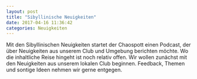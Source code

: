 ```yaml
---
layout: post
title: "Sibyllinische Neuigkeiten"
date: 2017-04-16 11:36:42
categories: Neuigkeiten
---
```

Mit den Sibyllinischen Neuigkeiten startet der Chaospott einen Podcast, der über Neuigkeiten aus unserem Club und Umgebung berichten möchte. Wo die inhaltliche Reise hingeht ist noch relativ offen. Wir wollen zunächst mit den Neuigkeiten aus unserem lokalen Club beginnen. Feedback, Themen und sontige Ideen nehmen wir gerne entgegen. 